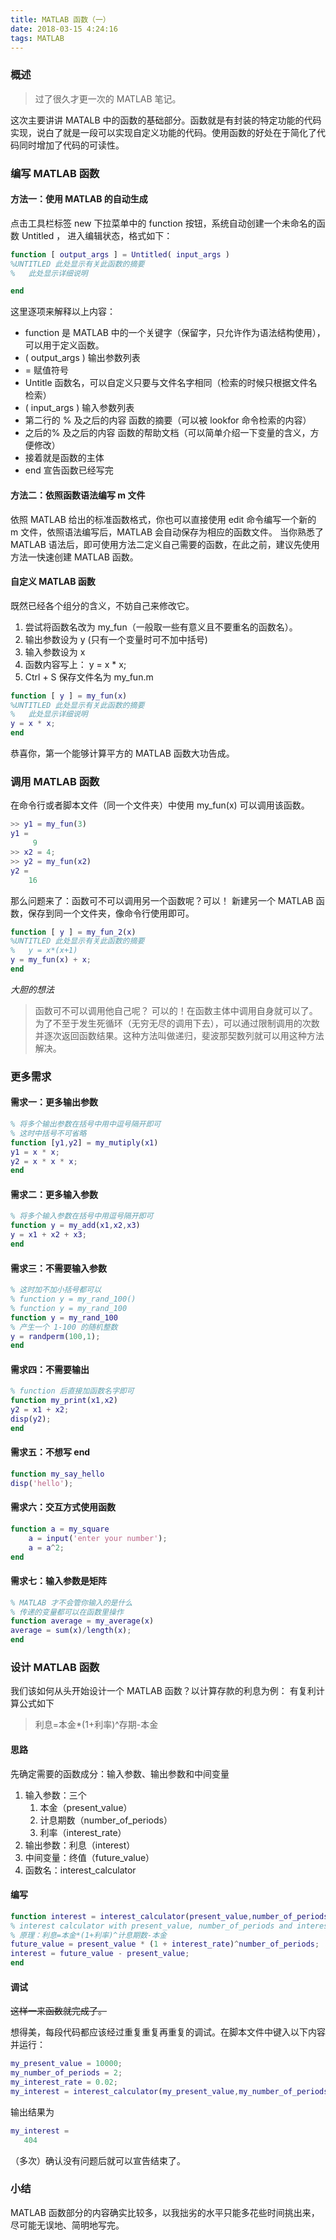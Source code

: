 ```yaml
---
title: MATLAB 函数（一）
date: 2018-03-15 4:24:16
tags: MATLAB
---
```


### **概述**    
> 过了很久才更一次的 MATLAB 笔记。

这次主要讲讲 MATALB 中的函数的基础部分。函数就是有封装的特定功能的代码实现，说白了就是一段可以实现自定义功能的代码。使用函数的好处在于简化了代码同时增加了代码的可读性。

<!--more-->
### **编写 MATLAB 函数**
#### 方法一：使用 MATLAB 的自动生成
点击工具栏标签 new 下拉菜单中的 function 按钮，系统自动创建一个未命名的函数 Untitled ，
进入编辑状态，格式如下：
```matlab
function [ output_args ] = Untitled( input_args )
%UNTITLED 此处显示有关此函数的摘要
%   此处显示详细说明

end
```
这里逐项来解释以上内容：
- function 是 MATLAB 中的一个关键字（保留字，只允许作为语法结构使用），可以用于定义函数。
- ( output_args ) 输出参数列表
- = 赋值符号
- Untitle 函数名，可以自定义只要与文件名字相同（检索的时候只根据文件名检索） 
- ( input_args ) 输入参数列表
- 第二行的 % 及之后的内容 函数的摘要（可以被 lookfor 命令检索的内容）
- 之后的% 及之后的内容 函数的帮助文档（可以简单介绍一下变量的含义，方便修改）
- 接着就是函数的主体 
- end 宣告函数已经写完
#### 方法二：依照函数语法编写 m 文件
依照 MATLAB 给出的标准函数格式，你也可以直接使用 edit 命令编写一个新的 m 文件，依照语法编写后，MATLAB 会自动保存为相应的函数文件。
当你熟悉了 MATLAB 语法后，即可使用方法二定义自己需要的函数，在此之前，建议先使用方法一快速创建 MATLAB 函数。
#### 自定义 MATLAB 函数
既然已经各个组分的含义，不妨自己来修改它。
1. 尝试将函数名改为 my_fun（一般取一些有意义且不要重名的函数名）。
2. 输出参数设为 y (只有一个变量时可不加中括号)
3. 输入参数设为 x
4. 函数内容写上： y = x * x;
5. Ctrl + S 保存文件名为 my_fun.m
```matlab
function [ y ] = my_fun(x)
%UNTITLED 此处显示有关此函数的摘要 
%   此处显示详细说明 
y = x * x;
end
```
恭喜你，第一个能够计算平方的 MATLAB 函数大功告成。
### **调用 MATLAB 函数**
在命令行或者脚本文件（同一个文件夹）中使用 my_fun(x) 可以调用该函数。
```matlab
>> y1 = my_fun(3)
y1 =
     9
>> x2 = 4;
>> y2 = my_fun(x2)
y2 =
    16
```
那么问题来了：函数可不可以调用另一个函数呢？可以！
新建另一个 MATLAB 函数，保存到同一个文件夹，像命令行使用即可。
```matlab
function [ y ] = my_fun_2(x)
%UNTITLED 此处显示有关此函数的摘要 
%   y = x*(x+1)
y = my_fun(x) + x;
end
```
 *大胆的想法*
>函数可不可以调用他自己呢？
>可以的！在函数主体中调用自身就可以了。为了不至于发生死循环（无穷无尽的调用下去），可以通过限制调用的次数并逐次返回函数结果。这种方法叫做递归，斐波那契数列就可以用这种方法解决。
### **更多需求**
#### 需求一：更多输出参数
```matlab
% 将多个输出参数在括号中用中逗号隔开即可
% 这时中括号不可省略
function [y1,y2] = my_mutiply(x1)
y1 = x * x;
y2 = x * x * x;
end
```
#### 需求二：更多输入参数
```matlab
% 将多个输入参数在括号中用逗号隔开即可
function y = my_add(x1,x2,x3)
y = x1 + x2 + x3;
end
```
#### 需求三：不需要输入参数
```matlab
% 这时加不加小括号都可以
% function y = my_rand_100()
% function y = my_rand_100
function y = my_rand_100
% 产生一个 1-100 的随机整数
y = randperm(100,1);
end
```
#### 需求四：不需要输出
```matlab
% function 后直接加函数名字即可
function my_print(x1,x2)
y2 = x1 + x2;
disp(y2);
end
```
#### 需求五：不想写 end
```matlab
function my_say_hello
disp('hello');
```
#### 需求六：交互方式使用函数
```matlab
function a = my_square
    a = input('enter your number');
    a = a^2;
end
```
#### 需求七：输入参数是矩阵
```matlab
% MATLAB 才不会管你输入的是什么
% 传递的变量都可以在函数里操作
function average = my_average(x)
average = sum(x)/length(x);
end
```
### **设计 MATLAB 函数**
我们该如何从头开始设计一个 MATLAB 函数？以计算存款的利息为例：
有复利计算公式如下
> 利息=本金*(1+利率)^存期-本金 
#### 思路
先确定需要的函数成分：输入参数、输出参数和中间变量
1. 输入参数：三个
   1. 本金（present_value）
   2. 计息期数（number_of_periods）
   3. 利率（interest_rate）
2. 输出参数：利息（interest）
3. 中间变量：终值（future_value）
4. 函数名：interest_calculator
#### 编写
```matlab
function interest = interest_calculator(present_value,number_of_periods,interest_rate)
% interest calculator with present_value, number_of_periods and interest_rate
% 原理：利息=本金*(1+利率)^计息期数-本金
future_value = present_value * (1 + interest_rate)^number_of_periods;
interest = future_value - present_value;
end
```
#### 调试
~~这样一来函数就完成了。~~

想得美，每段代码都应该经过重复重复再重复的调试。在脚本文件中键入以下内容并运行：

```matlab
my_present_value = 10000;
my_number_of_periods = 2;
my_interest_rate = 0.02;
my_interest = interest_calculator(my_present_value,my_number_of_periods,my_interest_rate)
```

输出结果为

```matlab
my_interest =
   404
```

（多次）确认没有问题后就可以宣告结束了。

### 小结
MATLAB 函数部分的内容确实比较多，以我拙劣的水平只能多花些时间挑出来，尽可能无误地、简明地写完。